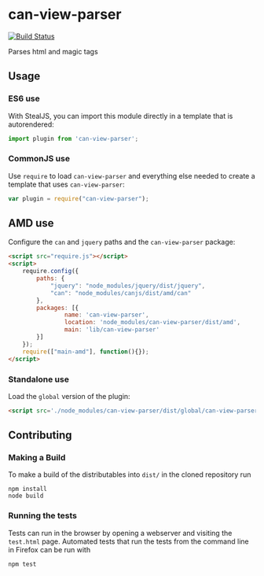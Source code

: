 # can-view-parser

[![Build Status](https://travis-ci.org/canjs/can-view-parser.png?branch=master)](https://travis-ci.org/canjs/can-view-parser)

Parses html and magic tags

## Usage

### ES6 use

With StealJS, you can import this module directly in a template that is autorendered:

```js
import plugin from 'can-view-parser';
```

### CommonJS use

Use `require` to load `can-view-parser` and everything else
needed to create a template that uses `can-view-parser`:

```js
var plugin = require("can-view-parser");
```

## AMD use

Configure the `can` and `jquery` paths and the `can-view-parser` package:

```html
<script src="require.js"></script>
<script>
	require.config({
	    paths: {
	        "jquery": "node_modules/jquery/dist/jquery",
	        "can": "node_modules/canjs/dist/amd/can"
	    },
	    packages: [{
		    	name: 'can-view-parser',
		    	location: 'node_modules/can-view-parser/dist/amd',
		    	main: 'lib/can-view-parser'
	    }]
	});
	require(["main-amd"], function(){});
</script>
```

### Standalone use

Load the `global` version of the plugin:

```html
<script src='./node_modules/can-view-parser/dist/global/can-view-parser.js'></script>
```

## Contributing

### Making a Build

To make a build of the distributables into `dist/` in the cloned repository run

```
npm install
node build
```

### Running the tests

Tests can run in the browser by opening a webserver and visiting the `test.html` page.
Automated tests that run the tests from the command line in Firefox can be run with

```
npm test
```
